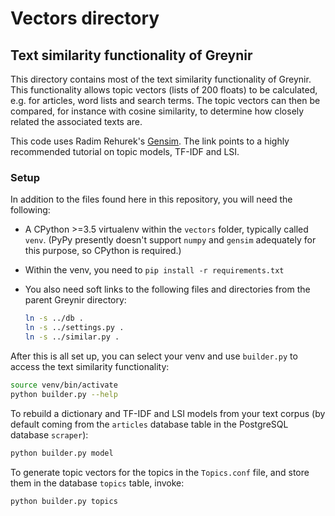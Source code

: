 
# Vectors directory

## Text similarity functionality of Greynir

This directory contains most of the text similarity
functionality of Greynir. This functionality allows topic
vectors (lists of 200 floats) to be calculated, e.g. for articles,
word lists and search terms. The topic vectors can then be
compared, for instance with cosine similarity, to determine
how closely related the associated texts are.

This code uses Radim Rehurek's
[Gensim](https://radimrehurek.com/gensim/auto_examples/index.html).
The link points to a highly recommended tutorial on
topic models, TF-IDF and LSI.

### Setup

In addition to the files found here in this repository,
you will need the following:

*  A CPython >=3.5 virtualenv within the `vectors` folder, typically
   called `venv`. (PyPy presently doesn't support
   `numpy` and `gensim` adequately for this purpose,
   so CPython is required.)

*  Within the venv, you need to `pip install -r requirements.txt`

*  You also need soft links to the following files and directories
   from the parent Greynir directory:

   ```bash
   ln -s ../db .
   ln -s ../settings.py .
   ln -s ../similar.py .
   ```

After this is all set up, you can select your venv and use
`builder.py` to access the text similarity functionality:

```bash
source venv/bin/activate
python builder.py --help
```

To rebuild a dictionary and TF-IDF and LSI models from your
text corpus (by default coming from the `articles` database table
in the PostgreSQL database `scraper`):

```bash
python builder.py model
```

To generate topic vectors for the topics in the `Topics.conf` file,
and store them in the database `topics` table, invoke:

```bash
python builder.py topics
```

